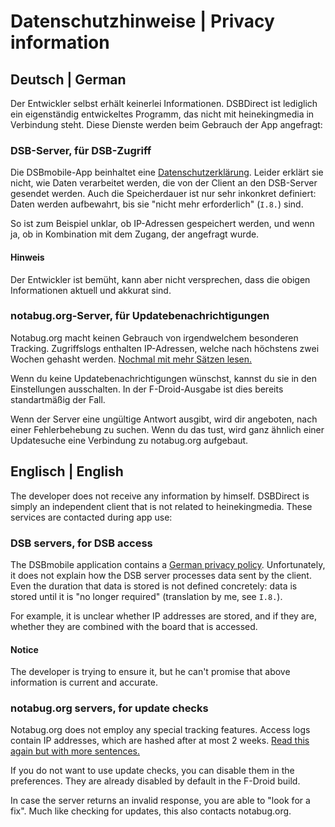 # Datenschutzhinweise | Privacy information

## Deutsch | German

Der Entwickler selbst erhält keinerlei Informationen. DSBDirect ist lediglich ein eigenständig entwickeltes Programm, das nicht mit heinekingmedia in Verbindung steht. Diese Dienste werden beim Gebrauch der App angefragt:

### DSB-Server, für DSB-Zugriff

Die DSBmobile-App beinhaltet eine [Datenschutzerklärung](https://notabug.org/fynngodau/dsbdirect-filedump/raw/master/dsbmobile/datenschutzerklaerung.pdf). Leider erklärt sie nicht, wie Daten verarbeitet werden, die von der Client an den DSB-Server gesendet werden. Auch die Speicherdauer ist nur sehr inkonkret definiert: Daten werden aufbewahrt, bis sie "nicht mehr erforderlich" (`I.8.`) sind.

So ist zum Beispiel unklar, ob IP-Adressen gespeichert werden, und wenn ja, ob in Kombination mit dem Zugang, der angefragt wurde.

#### Hinweis

Der Entwickler ist bemüht, kann aber nicht versprechen, dass die obigen Informationen aktuell und akkurat sind.

### notabug.org-Server, für Updatebenachrichtigungen

Notabug.org macht keinen Gebrauch von irgendwelchem besonderen Tracking. Zugriffslogs enthalten IP-Adressen, welche nach höchstens zwei Wochen gehasht werden. [Nochmal mit mehr Sätzen lesen.](https://notabug.org/tos#Privacy)

Wenn du keine Updatebenachrichtigungen wünschst, kannst du sie in den Einstellungen ausschalten. In der F-Droid-Ausgabe ist dies bereits standartmäßig der Fall.

Wenn der Server eine ungültige Antwort ausgibt, wird dir angeboten, nach einer Fehlerbehebung zu suchen. Wenn du das tust, wird ganz ähnlich einer Updatesuche eine Verbindung zu notabug.org aufgebaut.


## Englisch | English

The developer does not receive any information by himself. DSBDirect is simply an independent client that is not related to heinekingmedia. These services are contacted during app use:

### DSB servers, for DSB access

The DSBmobile application contains a [German privacy policy](https://notabug.org/fynngodau/dsbdirect-filedump/raw/master/dsbmobile/datenschutzerklaerung.pdf). Unfortunately, it does not explain how the DSB server processes data sent by the client. Even the duration that data is stored is not defined concretely: data is stored until it is "no longer required" (translation by me, see `I.8.`).

For example, it is unclear whether IP addresses are stored, and if they are, whether they are combined with the board that is accessed.

#### Notice

The developer is trying to ensure it, but he can't promise that above information is current and accurate.

### notabug.org servers, for update checks

Notabug.org does not employ any special tracking features. Access logs contain IP addresses, which are hashed after at most 2 weeks. [Read this again but with more sentences.](https://notabug.org/tos#Privacy)

If you do not want to use update checks, you can disable them in the preferences. They are already disabled by default in the F-Droid build.

In case the server returns an invalid response, you are able to "look for a fix". Much like checking for updates, this also contacts notabug.org.
